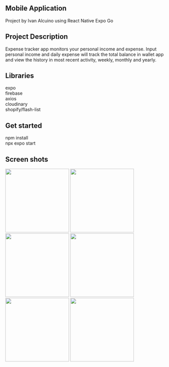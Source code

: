 ## Mobile Application 
Project by Ivan Alcuino using React Native Expo Go

## Project Description
Expense tracker app monitors your personal income and expense. Input personal income and daily expense will track the total balance in wallet app and view the history in most recent activity, weekly, monthly and yearly.

## Libraries
expo  
firebase  
axios  
cloudinary  
shopify/flash-list

## Get started
npm install  
npx expo start

## Screen shots
<img src="[https://github.com/user-attachments/assets/7e5af1bc-904f-4585-bdcf-0ba7f5ead1c4" width="200">
<img src="https://github.com/user-attachments/assets/d055939a-e7b7-49d4-b266-c6bb43e52781" width="200">
<img src="https://github.com/user-attachments/assets/74246edd-4222-499c-8425-ad124057593f" width="200">
<img src="https://github.com/user-attachments/assets/8f51b022-dd2d-458f-bde1-47755244ce78" width="200">
<img src="https://github.com/user-attachments/assets/153caa82-c9a7-491a-bdf7-14c45774f5bf" width="200">
<img src="https://github.com/user-attachments/assets/f49bb311-909e-498e-b530-a34c4b550318" width="200">
